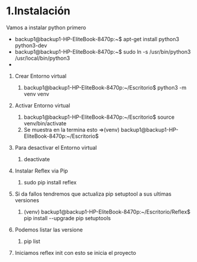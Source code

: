 # 1.Instalación

Vamos a instalar python primero

* backup1@backup1-HP-EliteBook-8470p:\~$ apt-get install python3 python3-dev
* backup1@backup1-HP-EliteBook-8470p:\~$ sudo ln -s /usr/bin/python3 /usr/local/bin/python3
*



1. Crear Entorno virtual
   1. backup1@backup1-HP-EliteBook-8470p:\~/Escritorio$ python3 -m venv venv
2.  Activar Entorno virtual

    1. backup1@backup1-HP-EliteBook-8470p:\~/Escritorio$ source venv/bin/activate
    2. Se muestra en la termina esto =>(venv) backup1@backup1-HP-EliteBook-8470p:\~/Escritorio$


3.  Para desactivar el Entorno virtual

    1. deactivate


4. Instalar Reflex via Pip
   1. sudo pip install reflex
5. Si da fallos tendremos que actualiza pip setuptool a sus ultimas versiones
   1. (venv) backup1@backup1-HP-EliteBook-8470p:\~/Escritorio/Reflex$ pip install --upgrade pip setuptools
6. Podemos listar las versione&#x20;
   1. pip list
7. Iniciamos reflex init con esto se inicia el proyecto
